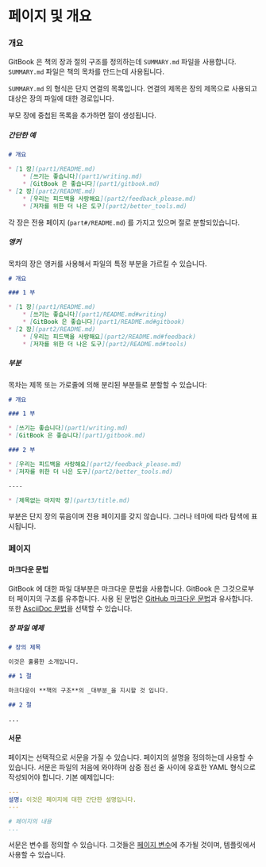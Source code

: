 # 페이지 및 개요

### 개요

GitBook 은 책의 장과 절의 구조를 정의하는데 `SUMMARY.md` 파일을 사용합니다.
`SUMMARY.md` 파일은 책의 목차를 만드는데 사용됩니다.

`SUMMARY.md` 의 형식은 단지 연결의 목록입니다. 연결의 제목은 장의 제목으로
사용되고 대상은 장의 파일에 대한 경로입니다.

부모 장에 중첩된 목록을 추가하면 절이 생성됩니다.

##### 간단한 예

```markdown
# 개요

* [1 장](part1/README.md)
    * [쓰기는 좋습니다](part1/writing.md)
    * [GitBook 은 좋습니다](part1/gitbook.md)
* [2 장](part2/README.md)
    * [우리는 피드백을 사랑해요](part2/feedback_please.md)
    * [저자를 위한 더 나은 도구](part2/better_tools.md)
```

각 장은 전용 페이지 (`part#/README.md`) 를 가지고 있으며 절로 분할되있습니다.

##### 앵커

목차의 장은 앵커를 사용해서 파일의 특정 부분을 가르킬 수 있습니다.

```markdown
# 개요

### 1 부

* [1 장](part1/README.md)
    * [쓰기는 좋습니다](part1/README.md#writing)
    * [GitBook 은 좋습니다](part1/README.md#gitbook)
* [2 장](part2/README.md)
    * [우리는 피드백을 사랑해요](part2/README.md#feedback)
    * [저자를 위한 더 나은 도구](part2/README.md#tools)
```


##### 부분

목차는 제목 또는 가로줄에 의해 분리된 부분들로 분할할 수 있습니다:

```markdown
# 개요

### 1 부

* [쓰기는 좋습니다](part1/writing.md)
* [GitBook 은 좋습니다](part1/gitbook.md)

### 2 부

* [우리는 피드백을 사랑해요](part2/feedback_please.md)
* [저자를 위한 더 나은 도구](part2/better_tools.md)

----

* [제목없는 마지막 장](part3/title.md)
```

부분은 단지 장의 묶음이며 전용 페이지를 갖지 않습니다. 그러나 테마에 따라 탐색에
표시됩니다.

### 페이지

#### 마크다운 문법

GitBook 에 대한 파일 대부분은 마크다운 문법을 사용합니다. GitBook 은
그것으로부터 페이지의 구조를 유추합니다. 사용 된 문법은
[GitHub 마크다운 문법](https://guides.github.com/features/mastering-markdown/)과
유사합니다. 또한 [AsciiDoc 문법](asciidoc.md)을 선택할 수 있습니다.

##### 장 파일 예제

```markdown
# 장의 제목

이것은 훌륭한 소개입니다.

## 1 절

마크다운이 **책의 구조**의 _대부분_을 지시할 것 입니다.

## 2 절

...

```

#### 서문

페이지는 선택적으로 서문을 가질 수 있습니다. 페이지의 설명을 정의하는데 사용할
수 있습니다. 서문은 파일의 처음에 와야하며 삼중 점선 줄 사이에 유효한 YAML
형식으로 작성되어야 합니다. 기본 예제입니다:

```yaml
---
설명: 이것은 페이지에 대한 간단한 설명입니다.
---

# 페이지의 내용
...
```

서문은 변수를 정의할 수 있습니다. 그것들은
[페이지 변수](templating/variables.md)에 추가될 것이며, 템플릿에서 사용할 수
있습니다.
